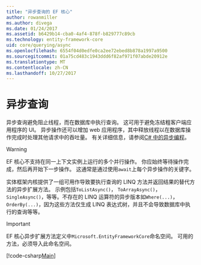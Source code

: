 ```yaml
---
title: "异步查询的 EF 核心"
author: rowanmiller
ms.author: divega
ms.date: 01/24/2017
ms.assetid: b6429b14-cba0-4af4-878f-b829777c89cb
ms.technology: entity-framework-core
uid: core/querying/async
ms.openlocfilehash: 6554f04d0edfe0ca2ee72ebed8b878a1997a9500
ms.sourcegitcommit: 01a75cd483c1943ddd6f82af971f07abde20912e
ms.translationtype: MT
ms.contentlocale: zh-CN
ms.lasthandoff: 10/27/2017
---
```

# <a name="asynchronous-queries"></a>异步查询

异步查询避免阻止线程，而在数据库中执行查询。 这可用于避免冻结粗客户端应用程序的 UI。 异步操作还可以增加 web 应用程序，其中释放线程以在数据库操作完成时处理其他请求中的吞吐量。 有关详细信息，请参阅[C# 中的异步编程](https://docs.microsoft.com/dotnet/csharp/async)。

> [!WARNING]  
> EF 核心不支持在同一上下文实例上运行的多个并行操作。 你应始终等待操作完成，然后再开始下一步操作。 这通常是通过使用`await`上每个异步操作的关键字。

实体框架内核提供了一组可用作导致要执行查询的 LINQ 方法并返回结果的替代方法的异步扩展方法。 示例包括`ToListAsync()`， `ToArrayAsync()`， `SingleAsync()`，等等。不存在的 LINQ 运算符的异步版本如`Where(...)`， `OrderBy(...)`，因为这些方法仅生成 LINQ 表达式树，并且不会导致数据库中执行的查询等等。

> [!IMPORTANT]  
> EF 核心异步扩展方法定义中`Microsoft.EntityFrameworkCore`命名空间。 可用的方法，必须导入此命名空间。

[!code-csharp[Main](../../../samples/core/Querying/Querying/Async/Sample.cs#Sample)]
